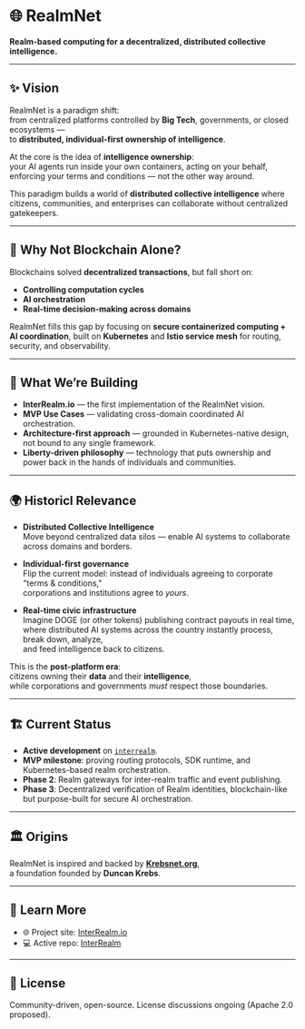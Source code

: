 # 🌐 RealmNet

**Realm-based computing for a decentralized, distributed collective intelligence.**

---

## ✨ Vision

RealmNet is a paradigm shift:  
from centralized platforms controlled by **Big Tech**, governments, or closed ecosystems —  
to **distributed, individual-first ownership of intelligence**.  

At the core is the idea of **intelligence ownership**:  
your AI agents run inside your own containers, acting on your behalf, enforcing your terms and conditions — not the other way around.  

This paradigm builds a world of **distributed collective intelligence** where citizens, communities, and enterprises can collaborate without centralized gatekeepers.  

---

## 🚫 Why Not Blockchain Alone?

Blockchains solved **decentralized transactions**, but fall short on:

- **Controlling computation cycles**  
- **AI orchestration**  
- **Real-time decision-making across domains**

RealmNet fills this gap by focusing on **secure containerized computing + AI coordination**, built on **Kubernetes** and **Istio service mesh** for routing, security, and observability.

---

## 🔧 What We’re Building

- **InterRealm.io** — the first implementation of the RealmNet vision.  
- **MVP Use Cases** — validating cross-domain coordinated AI orchestration.  
- **Architecture-first approach** — grounded in Kubernetes-native design, not bound to any single framework.  
- **Liberty-driven philosophy** — technology that puts ownership and power back in the hands of individuals and communities.  

---

## 🌍 Historicl Relevance 

- **Distributed Collective Intelligence**  
  Move beyond centralized data silos — enable AI systems to collaborate across domains and borders.  

- **Individual-first governance**  
  Flip the current model: instead of individuals agreeing to corporate "terms & conditions,"  
  corporations and institutions agree to *yours*.  

- **Real-time civic infrastructure**  
  Imagine DOGE (or other tokens) publishing contract payouts in real time,  
  where distributed AI systems across the country instantly process, break down, analyze,  
  and feed intelligence back to citizens.  

This is the **post-platform era**:  
citizens owning their **data** and their **intelligence**,  
while corporations and governments *must* respect those boundaries.  

---

## 🏗 Current Status

- **Active development** on [`interrealm`](https://github.com/realmnet/interrealm).  
- **MVP milestone**: proving routing protocols, SDK runtime, and Kubernetes-based realm orchestration.  
- **Phase 2**: Realm gateways for inter-realm traffic and event publishing.  
- **Phase 3**: Decentralized verification of Realm identities, blockchain-like but purpose-built for secure AI orchestration.  

---

## 🏛 Origins

RealmNet is inspired and backed by [**Krebsnet.org**](https://krebsnet.org),  
a foundation founded by **Duncan Krebs**.  

---

## 🔗 Learn More

- 🌐 Project site: [InterRealm.io](https://interrealm.io)  
- 💻 Active repo: [InterRealm](https://github.com/realmnet/interrealm)  

---

## 📜 License

Community-driven, open-source. License discussions ongoing (Apache 2.0 proposed).  

